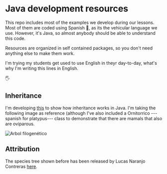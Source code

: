 # Java development resources

This repo includes most of the examples we develop during our lessons. Most of them are coded using Spanish 💃, as its the vehicular language we use. However, it's Java, so almost anybody should be able to understand this code.

Resources are organized in self contained packages, so you don't need anything else to make them work.

I'm trying my students get used to use English in theyr day-to-day, what's why I'm writing this lines in English. 

🖐️

## Inheritance

I'm developing [this](https://github.com/ehguille/programacion-java/tree/main/src/herencia) to show how inheritance works in Java. I'm taking the following image as reference (although I've also included a Ornitorrico ---spanish for platypus--- class to demonstrate that there are mamals that also are oviparous.

![Arbol filogenético](https://slideplayer.es/13657384/84/images/slide_33.jpg)

## Attribution

The species tree shown before has been released by Lucas Naranjo Contreras [here](https://slideplayer.es/slide/13657384/).
